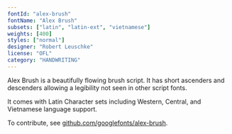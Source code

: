 ```yaml
---
fontId: "alex-brush"
fontName: "Alex Brush"
subsets: ["latin", "latin-ext", "vietnamese"]
weights: [400]
styles: ["normal"]
designer: "Robert Leuschke"
license: "OFL"
category: "HANDWRITING"
---
```


<p>
Alex Brush is a beautifully flowing brush script. It has short ascenders and descenders allowing a legibility not seen in other script fonts.
</p>
<p>
It comes with Latin Character sets including Western, Central, and Vietnamese language support.
</p>
<p>
To contribute, see <a href="https://github.com/googlefonts/alex-brush" target="_blank">github.com/googlefonts/alex-brush</a>.
</p>

